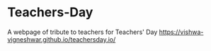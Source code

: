 # Teachers-Day
A webpage of tribute to teachers for Teachers' Day
https://vishwa-vigneshwar.github.io/teachersday.io/
